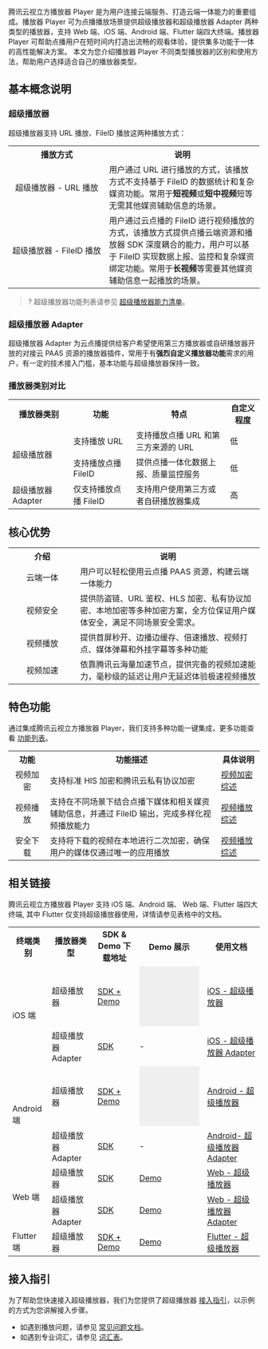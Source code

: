 腾讯云视立方播放器 Player 是为用户连接云端服务、打造云端一体能力的重要组成。播放器 Player 可为点播播放场景提供超级播放器和超级播放器 Adapter 两种类型的播放器，支持 Web 端、iOS 端、Android 端、Flutter 端四大终端。播放器 Player 可帮助点播用户在短时间内打造出流畅的观看体验，提供集多功能于一体的高性能解决方案。
本文为您介绍播放器 Player 不同类型播放器的区别和使用方法，帮助用户选择适合自己的播放器类型。



[](id:concept)

## 基本概念说明
### 超级播放器
超级播放器支持 URL 播放、FileID 播放这两种播放方式：
<table>
   <tr>
      <th width="178px" style="text-align:center">播放方式</td>
      <th width="0px" style="text-align:center">说明</td>
   </tr>
   <tr>
      <td style="text-align:center">超级播放器 - URL 播放</td>
      <td>用户通过 URL 进行播放的方式，该播放方式不支持基于 FileID 的数据统计和复杂媒资功能。常用于<b>短视频</b>或<b>短中视频</b>短等无需其他媒资辅助信息的场景。</td>
   </tr>
   <tr>
      <td>超级播放器 - FileID 播放</td>
      <td>用户通过云点播的 FileID 进行视频播放的方式，该播放方式提供点播云端资源和播放器 SDK 深度耦合的能力，用户可以基于 FileID 实现数据上报、监控和复杂媒资绑定功能。常用于<b>长视频</b>等需要其他媒资辅助信息一起播放的场景。</td>
   </tr>
</table>

>? 超级播放器功能列表请参见 [超级播放器能力清单](https://cloud.tencent.com/document/product/266/45539#.E8.B6.85.E7.BA.A7.E6.92.AD.E6.94.BE.E5.99.A8)。


### 超级播放器 Adapter
超级播放器 Adapter 为云点播提供给客户希望使用第三方播放器或自研播放器开放的对接云 PAAS 资源的播放器插件，常用于有**强烈自定义播放器功能**需求的用户，有一定的技术接入门槛，基本功能与超级播放器保持一致。


### 播放器类别对比
<table>
    <tr>
        <th >播放器类别</td> 
        <th width="25%">功能</td> 
        <th>特点</td>
        <th>自定义程度</td> 
   </tr>
   <tr>
        <td rowspan="2">超级播放器</td>    
        <td >支持播放 URL</td>
        <td > 支持播放点播 URL 和第三方来源的 URL </td> 
        <td > 低 </td> 
   </tr>
   <tr>
        <td> 支持播放点播 FileID </td> 
        <td> 提供点播一体化数据上报、质量监控服务 </td> 
        <td > 低 </td> 
   </tr><tr>
        <td >超级播放器 Adapter</td> 
        <td> 仅支持播放点播 FileID </td> 
        <td> 支持用户使用第三方或者自研播放器集成 </td> 
        <td> 高 </td>
   </tr>

</table>


[](id:core)
## 核心优势
<table>
   <tr>
      <th width="120px" style="text-align:center">介绍</td>
      <th width="0px" style="text-align:center">说明</td>
   </tr>
   <tr>
      <td style="text-align:center">云端一体</td>
      <td>用户可以轻松使用云点播 PAAS 资源，构建云端一体能力</td>
   </tr>
   <tr>
      <td style="text-align:center">视频安全</td>
      <td>提供防盗链、URL 鉴权、HLS 加密、私有协议加密、本地加密等多种加密方案，全方位保证用户媒体安全，满足不同场景安全需求。</td>
   </tr>
   <tr>
      <td style="text-align:center">视频播放</td>
      <td>提供首屏秒开、边播边缓存、倍速播放、视频打点、媒体弹幕和外挂字幕等多种功能</td>
   </tr>
   <tr>
      <td style="text-align:center">视频加速</td>
      <td>依靠腾讯云海量加速节点，提供完备的视频加速能力，毫秒级的延迟让用户无延迟体验极速视频播放</td>
   </tr>
</table>

[](id:function)
## 特色功能
通过集成腾讯云视立方播放器 Player，我们支持多种功能一键集成，更多功能查看 [功能列表](https://cloud.tencent.com/document/product/266/45539#.E8.83.BD.E5.8A.9B.E6.B8.85.E5.8D.95.3Ca-id.3D.22p1.22.3E.3C.2Fa.3E)。
<table>
   <tr>
      <th  style="text-align:center" width=15%>功能</td>
      <th  style="text-align:center">功能描述</td>
      <th  style="text-align:center" width=17%>具体说明</td>
   </tr>
   <tr>
      <td style="text-align:center">视频加密</td>
      <td>支持标准 HlS 加密和腾讯云私有协议加密</td>
      <td><a href="https://cloud.tencent.com/document/product/266/45552">视频加密综述</a></td>
   </tr>
   <tr>
      <td style="text-align:center">视频播放</td>
      <td>支持在不同场景下结合点播下媒体和相关媒资辅助信息，并通过 FileID 输出，完成多样化视频播放能力</td>
      <td><a href="https://cloud.tencent.com/document/product/266/45539">视频播放综述</a></td>
   </tr>
   <tr>
      <td style="text-align:center">安全下载</td>
      <td>支持将下载的视频在本地进行二次加密，确保用户的媒体仅通过唯一的应用播放</td>
      <td><a href="https://cloud.tencent.com/document/product/266/45539">视频播放综述</a></td>
   </tr>
</table>


[](id:link)

## 相关链接

腾讯云视立方播放器 Player 支持 iOS 端、Android 端、 Web 端、Flutter 端四大终端, 其中 Flutter 仅支持超级播放器使用，详情请参见表格中的文档。

<table>
<tr>
<th>终端类别</th>
<th>播放器类型</th>
<th>SDK & Demo 下载地址</th>
<th>Demo 展示</th>
<th>使用文档</th>
</tr><tr>
<td rowspan=2>iOS 端</td>
<td>超级播放器</td>
<td><a href="https://github.com/tencentyun/SuperPlayer_iOS">SDK + Demo</a></td>
<td><a><button style="width:120px;height: 120px;border:none;background-image:url(https://main.qcloudimg.com/raw/12c7da97cc910eda673cb19b66fc7cb3.png);background-size: cover;">
</button></a></td>
<td><a href="https://cloud.tencent.com/document/product/1449/57082">iOS - 超级播放器</a></td>
</tr>
<tr>
<td>超级播放器 Adapter</td>
<td><a href="https://mediacloud-76607.gzc.vod.tencent-cloud.com/TXCPlayerAdapter/Release/1.0.0/TXCPlayerAdapterSDK_1.0.0_iOS.zip">SDK</a></td>
<td>-</td>
<td><a href="https://cloud.tencent.com/document/product/1449/57084">iOS - 超级播放器 Adapter</a></td>
</tr>
<tr>
<td rowspan=2>Android 端</td>
<td>超级播放器</td>
<td><a href="https://github.com/tencentyun/SuperPlayer_Android">SDK + Demo</a></td>
<td><a><button style="width:120px;height: 120px;border:none;background-image:url(https://main.qcloudimg.com/raw/6790ddaf4ffe4afd0ceb96b309a16496.png);background-size: cover;">
</button></a></td>
<td><a href="https://cloud.tencent.com/document/product/1449/57085">Android - 超级播放器</a></td>
</tr>
<tr>
<td>超级播放器 Adapter</td>
<td><a href="https://mediacloud-76607.gzc.vod.tencent-cloud.com/TXCPlayerAdapter/Release/1.0.0/TXCPlayerAdapterSDK_1.0.0_Android.zip">SDK</a></td>
<td>-</td>
<td><a href="https://cloud.tencent.com/document/product/1449/57087">Android- 超级播放器 Adapter</a></td>
</tr>
<tr>
<td rowspan=2>Web 端</td>
<td>超级播放器</td>
<td><a href="https://cloud.tencent.com/document/product/1449/57088#.E5.87.86.E5.A4.87.E5.B7.A5.E4.BD.9C">SDK</a></td>
<td><a href="https://imgcache.qq.com/open/qcloud/video/tcplayer/examples/vod/tcplayer-vod-base.html">Demo</a></td>
<td><a href="https://cloud.tencent.com/document/product/1449/57088">Web - 超级播放器</a></td>
</tr>
<tr>
<td>超级播放器 Adapter</td>
<td><a href="https://cloud.tencent.com/document/product/1449/57089#sdk-.E9.9B.86.E6.88.90">SDK</a></td>
<td><a href="https://github.com/tcplayer/tcadapter-combine-video">Demo</a></td>
<td><a href="https://cloud.tencent.com/document/product/1449/57089">Web - 超级播放器 Adapter</a></td>
</tr>
<tr>
<td>Flutter 端</td>
<td>超级播放器</td>
<td><a href="https://github.com/tencentyun/SuperPlayer/tree/main/Flutter">SDK + Demo</a></td>
<td><a href="https://github.com/tencentyun/SuperPlayer/tree/main/Flutter">Demo</a></td>
<td><a href="https://cloud.tencent.com/document/product/1449/57091">Flutter - 超级播放器</a></td>
</tr>
</tbody></table>

## 接入指引

为了帮助您快速接入超级播放器，我们为您提供了超级播放器 [接入指引](https://cloud.tencent.com/document/product/266/43629)，以示例的方式为您讲解接入步骤。

- 如遇到播放问题，请参见 [常见问题文档](https://cloud.tencent.com/document/product/1449/58949)。
- 如遇到专业词汇，请参见 [词汇表](https://cloud.tencent.com/document/product/1449/56947)。

  
